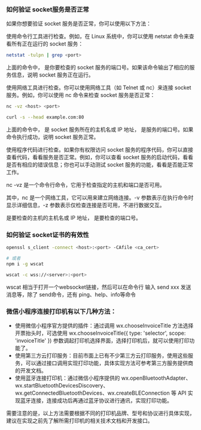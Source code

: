 
### 如何验证 socket服务是否正常

如果你想要验证 socket 服务是否正常，你可以使用以下方法：

使用命令行工具进行检查。例如，在 Linux 系统中，你可以使用 netstat 命令来查看所有正在运行的 socket 服务：

```bash
netstat -tulpn | grep <port>
```
上面的命令中，<port> 是你要检查的 socket 服务的端口号。如果该命令输出了相应的服务信息，说明 socket 服务正在运行。

使用网络工具进行检查。你可以使用网络工具（如 Telnet 或 nc）来连接 socket 服务。例如，你可以使用 nc 命令来检查 socket 服务是否正常：

```bash
nc -vz <host> <port>

curl -s --head example.com:80
```
上面的命令中，<host> 是 socket 服务所在的主机名或 IP 地址，<port> 是服务的端口号。如果命令执行成功，说明 socket 服务正常。

使用程序代码进行检查。如果你有权限访问 socket 服务的程序代码，你可以直接查看代码，看看服务是否正常。例如，你可以查看 socket 服务的启动代码，看看是否有相应的错误信息；你也可以手动测试 socket 服务的功能，看看是否能正常工作。

nc -vz <host> <port> 是一个命令行命令，它用于检查指定的主机和端口是否可用。

其中，nc 是一个网络工具，它可以用来建立网络连接。-v 参数表示在执行命令时显示详细信息，-z 参数表示仅检查连接是否可用，不进行数据交互。

<host> 是要检查的主机的主机名或 IP 地址，<port> 是要检查的端口号。

### 如何验证 socket证书的有效性

```bash
openssl s_client -connect <host>:<port> -CAfile <ca_cert>

# 或者
npm i -g wscat

wscat -c wss://<server>:<port>
```

wscat 相当于打开一个websocket链接，然后可以在命令行 输入 send xxx 发送消息等，除了 send命令，还有 ping、help、info等命令



### 微信小程序连接打印机有以下几种方法：

- 使用微信小程序官方提供的插件：通过调用 wx.chooseInvoiceTitle 方法选择开票抬头时，可选使用 wx.chooseInvoiceTitle({ type: 'selector', scope: 'invoiceTitle' }) 参数调起打印机选择界面，选择打印机后，就可以使用打印功能了。
- 使用第三方云打印服务：目前市面上已有不少第三方云打印服务，使用这些服务，可以通过接口调用实现打印功能，具体实现方法可参考第三方服务提供商的开发文档。
- 使用蓝牙连接打印机：通过微信小程序提供的 wx.openBluetoothAdapter、wx.startBluetoothDevicesDiscovery、wx.getConnectedBluetoothDevices、wx.createBLEConnection 等 API 实现蓝牙连接，连接成功后再通过蓝牙协议进行通讯，实现打印功能。

需要注意的是，以上方法需要根据不同的打印机品牌、型号和协议进行具体实现，建议在实现之前先了解所需打印机的相关技术文档和开发接口。